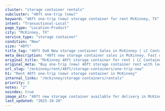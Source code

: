```yaml
---
cluster: "storage container rentals"
subcluster: "40ft one-trip (new)"
keyword: "40ft one-trip (new) storage container for rent McKinney, TX"
intent: "Transactional-Local"
page_type: "Location-Product"
city: "McKinney, TX"
service_type: "storage container"
condition: "New"
size: "40ft"
title_tag: "40ft Do0 New storage container Sales in McKinney | LC Container"
meta_description: "40ft new storage container sales in McKinney. Fast delivery, competitive pricing. Serving storage containers area. Quote ID: 3VZ. Call (214) 524-4168 for your free quote today."
original_title: "McKinney 40ft storage container for rent | LC Container"
original_meta: "Buy one-trip (new) 40ft storage container rent with local delivery in McKinney, TX. LC Container — local Since 2003. Request a fast quote today."
url_slug: "/mckinney/rent/40ft/storage-containers/one-trip-new"
h1: "Rent 40ft one-trip (new) storage container in McKinney"
internal_links: "/mckinney/storage-containers/rentals"
priority: 3
notes: "2"
noindex: true
image_alt: "40ft new storage container available for delivery in McKinney"
last_updated: "2025-10-20"
---
```


<!-- TODO: Add unique city/inventory copy, images, and internal links here. -->
